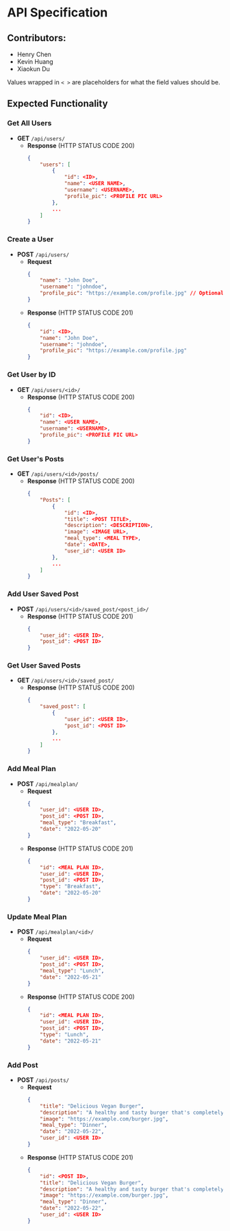# API Specification

## Contributors:
- Henry Chen
- Kevin Huang
- Xiaokun Du

Values wrapped in `< >` are placeholders for what the field values should be. 

## Expected Functionality

### Get All Users
- **GET** `/api/users/`
  - **Response** (HTTP STATUS CODE 200)
    ```json
    {
        "users": [
            {
                "id": <ID>,
                "name": <USER NAME>,
                "username": <USERNAME>,
                "profile_pic": <PROFILE PIC URL>
            },
            ...
        ]
    }
    ```

### Create a User
- **POST** `/api/users/`
  - **Request**
    ```json
    {
        "name": "John Doe",
        "username": "johndoe",
        "profile_pic": "https://example.com/profile.jpg" // Optional
    }
    ```
  - **Response** (HTTP STATUS CODE 201)
    ```json
    {
        "id": <ID>,
        "name": "John Doe",
        "username": "johndoe",
        "profile_pic": "https://example.com/profile.jpg"
    }
    ```

### Get User by ID
- **GET** `/api/users/<id>/`
  - **Response** (HTTP STATUS CODE 200)
    ```json
    {
        "id": <ID>,
        "name": <USER NAME>,
        "username": <USERNAME>,
        "profile_pic": <PROFILE PIC URL>
    }
    ```

### Get User's Posts
- **GET** `/api/users/<id>/posts/`
  - **Response** (HTTP STATUS CODE 200)
    ```json
    {
        "Posts": [
            {
                "id": <ID>,
                "title": <POST TITLE>,
                "description": <DESCRIPTION>,
                "image": <IMAGE URL>,
                "meal_type": <MEAL TYPE>,
                "date": <DATE>,
                "user_id": <USER ID>
            },
            ...
        ]
    }
    ```

### Add User Saved Post
- **POST** `/api/users/<id>/saved_post/<post_id>/`
  - **Response** (HTTP STATUS CODE 201)
    ```json
    {
        "user_id": <USER ID>,
        "post_id": <POST ID>
    }
    ```

### Get User Saved Posts
- **GET** `/api/users/<id>/saved_post/`
  - **Response** (HTTP STATUS CODE 200)
    ```json
    {
        "saved_post": [
            {
                "user_id": <USER ID>,
                "post_id": <POST ID>
            },
            ...
        ]
    }
    ```

### Add Meal Plan
- **POST** `/api/mealplan/`
  - **Request**
    ```json
    {
        "user_id": <USER ID>,
        "post_id": <POST ID>,
        "meal_type": "Breakfast",
        "date": "2022-05-20"
    }
    ```
  - **Response** (HTTP STATUS CODE 201)
    ```json
    {
        "id": <MEAL PLAN ID>,
        "user_id": <USER ID>,
        "post_id": <POST ID>,
        "type": "Breakfast",
        "date": "2022-05-20"
    }
    ```

### Update Meal Plan
- **POST** `/api/mealplan/<id>/`
  - **Request**
    ```json
    {
        "user_id": <USER ID>,
        "post_id": <POST ID>,
        "meal_type": "Lunch",
        "date": "2022-05-21"
    }
    ```
  - **Response** (HTTP STATUS CODE 200)
    ```json
    {
        "id": <MEAL PLAN ID>,
        "user_id": <USER ID>,
        "post_id": <POST ID>,
        "type": "Lunch",
        "date": "2022-05-21"
    }
    ```

### Add Post
- **POST** `/api/posts/`
  - **Request**
    ```json
    {
        "title": "Delicious Vegan Burger",
        "description": "A healthy and tasty burger that's completely vegan!",
        "image": "https://example.com/burger.jpg",
        "meal_type": "Dinner",
        "date": "2022-05-22",
        "user_id": <USER ID>
    }
    ```
  - **Response** (HTTP STATUS CODE 201)
    ```json
    {
        "id": <POST ID>,
        "title": "Delicious Vegan Burger",
        "description": "A healthy and tasty burger that's completely vegan!",
        "image": "https://example.com/burger.jpg",
        "meal_type": "Dinner",
        "date": "2022-05-22",
        "user_id": <USER ID>
    }
    ```
